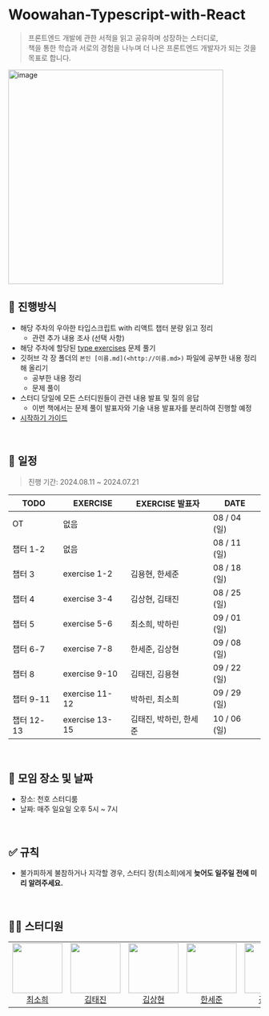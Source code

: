 # Woowahan-Typescript-with-React

> 프론트엔드 개발에 관한 서적을 읽고 공유하며 성장하는 스터디로, </br>
> 책을 통한 학습과 서로의 경험을 나누며 더 나은 프론트엔드 개발자가 되는 것을 목표로 합니다.

<img width="429" alt="image" src="https://github.com/user-attachments/assets/15aac2ad-a9c0-4e54-bfda-473740285f4a">

## 💫 진행방식

- 해당 주차의 우아한 타입스크립트 with 리액트 챕터 분량 읽고 정리
  - 관련 추가 내용 조사 (선택 사항)
- 해당 주차에 할당된 [type exercises](https://typescript-exercises.github.io/) 문제 풀기
- 깃허브 각 장 폴더의 `본인 [이름.md](<http://이름.md>)` 파일에 공부한 내용 정리해 올리기
  - 공부한 내용 정리
  - 문제 풀이
- 스터디 당일에 모든 스터디원들이 관련 내용 발표 및 질의 응답
  - 이번 책에서는 문제 풀이 발표자와 기술 내용 발표자를 분리하여 진행할 예정
- [시작하기 가이드](https://www.notion.so/aaa2607a601647278e763141a4010a51?pvs=21)

<br />

## 📅 일정

> 진행 기간: 2024.08.11 ~ 2024.07.21

| TODO       | EXERCISE       | EXERCISE 발표자 | DATE         |
| ---------- | -------------- | --------------- | ------------ |
| OT         | 없음           |                 | 08 / 04 (일) |
| 챕터 1-2   | 없음           |                 | 08 / 11 (일) |
| 챕터 3     | exercise 1-2   |    김용현, 한세준  | 08 / 18 (일) |
| 챕터 4     | exercise 3-4   |    김상현, 김태진  | 08 / 25 (일) |
| 챕터 5     | exercise 5-6   |    최소희, 박하린  | 09 / 01 (일) |
| 챕터 6-7   | exercise 7-8   |    한세준, 김상현  | 09 / 08 (일) |
| 챕터 8     | exercise 9-10  |    김태진, 김용현  | 09 / 22 (일) |
| 챕터 9-11  | exercise 11-12 |    박하린, 최소희  | 09 / 29 (일) |
| 챕터 12-13 | exercise 13-15 |    김태진, 박하린, 한세준  | 10 / 06 (일) |

<br />

## 📌 모임 장소 및 날짜

- 장소: 천호 스터디룸
- 날짜: 매주 일요일 오후 5시 ~ 7시

<br />

## ✅ 규칙

- 불가피하게 불참하거나 지각할 경우, 스터디 장(최소희)에게 **늦어도 일주일 전에 미리 알려주세요.**

<br />

## 🧑‍💻 스터디원

<table>
<tr height="120px">
<td align="center">
<a href="https://github.com/huisso97"><img height="100px" width="100px" src="https://github.com/huisso97.png""/></a>
<br />
<a href="https://github.com/huisso97">최소희</a>
</td>
<td align="center">
<a href="https://github.com/taejin-k"><img height="100px" width="100px" src="https://github.com/taejin-k.png""/></a>
<br />
<a href="https://github.com/taejin-k">김태진</a>
</td>
<td align="center">
<a href="https://github.com/headring"><img height="100px" width="100px" src="https://github.com/headring.png""/></a>
<br />
<a href="https://github.com/headring">김상현</a>
</td>
<td align="center">
<a href="https://github.com/hansejun"><img height="100px" width="100px" src="https://github.com/hansejun.png""/></a>
<br />
<a href="https://github.com/hansejun">한세준</a>
</td>
<td align="center">
<a href="https://github.com/yonghyun421"><img height="100px" width="100px" src="https://github.com/yonghyun421.png""/></a>
<br />
<a href="https://github.com/yonghyun421">김용현</a>
</td>
<td align="center">
<a href="https://github.com/khakaa"><img height="100px" width="100px" src="https://github.com/khakaa.png""/></a>
<br />
<a href="https://github.com/khakaa">박하린</a>
</td>
</tr>
</table>
